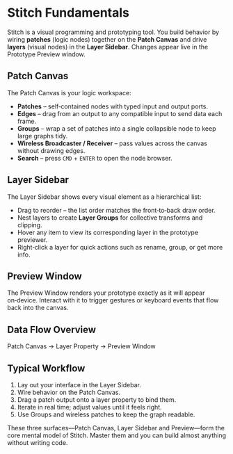 # Stitch Fundamentals

Stitch is a visual programming and prototyping tool. You build behavior by wiring **patches** (logic nodes) together on the **Patch Canvas** and drive **layers** (visual nodes) in the **Layer Sidebar**. Changes appear live in the Prototype Preview window.

## Patch Canvas

The Patch Canvas is your logic workspace:

* **Patches** – self‑contained nodes with typed input and output ports.
* **Edges** – drag from an output to any compatible input to send data each frame.
* **Groups** – wrap a set of patches into a single collapsible node to keep large graphs tidy.
* **Wireless Broadcaster / Receiver** – pass values across the canvas without drawing edges.
* **Search** – press `CMD` + `ENTER` to open the node browser.

## Layer Sidebar

The Layer Sidebar shows every visual element as a hierarchical list:

* Drag to reorder – the list order matches the front‑to‑back draw order.
* Nest layers to create **Layer Groups** for collective transforms and clipping.
* Hover any item to view its corresponding layer in the prototype previewer.
* Right‑click a layer for quick actions such as rename, group, or get more info.

## Preview Window

The Preview Window renders your prototype exactly as it will appear on‑device. Interact with it to trigger gestures or keyboard events that flow back into the canvas.

## Data Flow Overview

Patch Canvas → Layer Property → Preview Window

## Typical Workflow

1. Lay out your interface in the Layer Sidebar.
2. Wire behavior on the Patch Canvas.
3. Drag a patch output onto a layer property to bind them.
4. Iterate in real time; adjust values until it feels right.
5. Use Groups and wireless patches to keep the graph readable.

These three surfaces—Patch Canvas, Layer Sidebar and Preview—form the core mental model of Stitch. Master them and you can build almost anything without writing code.
